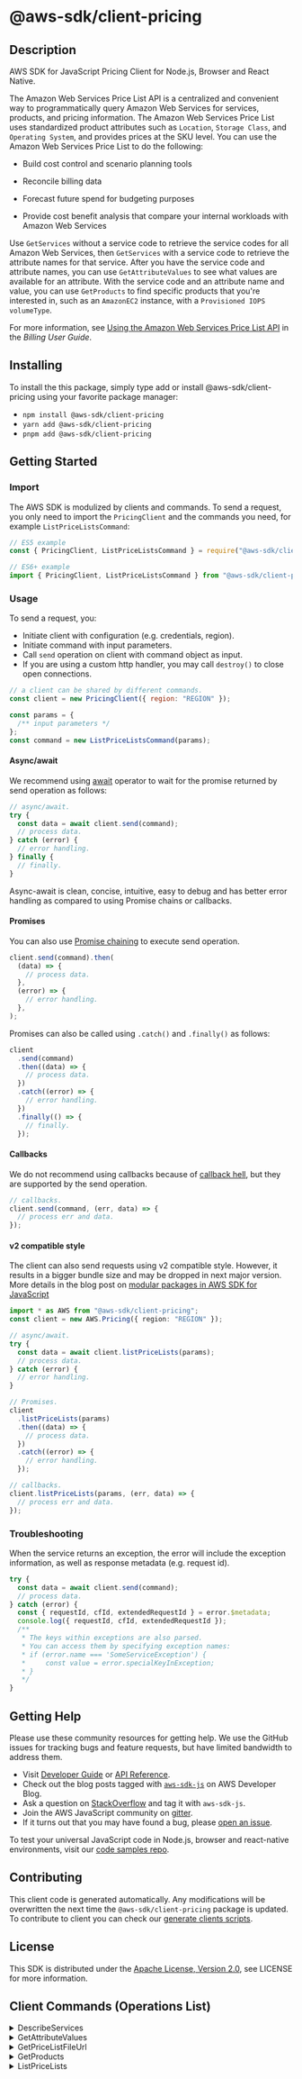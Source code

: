 <!-- generated file, do not edit directly -->

# @aws-sdk/client-pricing

## Description

AWS SDK for JavaScript Pricing Client for Node.js, Browser and React Native.

<p>The Amazon Web Services Price List API is a centralized and convenient way to programmatically
query Amazon Web Services for services, products, and pricing information. The Amazon Web Services Price List uses standardized product attributes such as <code>Location</code>,
<code>Storage Class</code>, and <code>Operating System</code>, and provides prices at
the SKU level. You can use the Amazon Web Services Price List to do the following:</p>
<ul>
<li>
<p>Build cost control and scenario planning tools</p>
</li>
<li>
<p>Reconcile billing data</p>
</li>
<li>
<p>Forecast future spend for budgeting purposes</p>
</li>
<li>
<p>Provide cost benefit analysis that compare your internal workloads with Amazon Web Services</p>
</li>
</ul>
<p>Use <code>GetServices</code> without a service code to retrieve the service codes for
all Amazon Web Services, then <code>GetServices</code> with a service code to
retrieve the attribute names for that service. After you have the service code and
attribute names, you can use <code>GetAttributeValues</code> to see what values are
available for an attribute. With the service code and an attribute name and value, you can
use <code>GetProducts</code> to find specific products that you're interested in, such as
an <code>AmazonEC2</code> instance, with a <code>Provisioned IOPS</code>
<code>volumeType</code>.</p>
<p>For more information, see <a href="https://docs.aws.amazon.com/awsaccountbilling/latest/aboutv2/price-changes.html">Using the
Amazon Web Services Price List API</a> in the <i>Billing User
Guide</i>.</p>

## Installing

To install the this package, simply type add or install @aws-sdk/client-pricing
using your favorite package manager:

- `npm install @aws-sdk/client-pricing`
- `yarn add @aws-sdk/client-pricing`
- `pnpm add @aws-sdk/client-pricing`

## Getting Started

### Import

The AWS SDK is modulized by clients and commands.
To send a request, you only need to import the `PricingClient` and
the commands you need, for example `ListPriceListsCommand`:

```js
// ES5 example
const { PricingClient, ListPriceListsCommand } = require("@aws-sdk/client-pricing");
```

```ts
// ES6+ example
import { PricingClient, ListPriceListsCommand } from "@aws-sdk/client-pricing";
```

### Usage

To send a request, you:

- Initiate client with configuration (e.g. credentials, region).
- Initiate command with input parameters.
- Call `send` operation on client with command object as input.
- If you are using a custom http handler, you may call `destroy()` to close open connections.

```js
// a client can be shared by different commands.
const client = new PricingClient({ region: "REGION" });

const params = {
  /** input parameters */
};
const command = new ListPriceListsCommand(params);
```

#### Async/await

We recommend using [await](https://developer.mozilla.org/en-US/docs/Web/JavaScript/Reference/Operators/await)
operator to wait for the promise returned by send operation as follows:

```js
// async/await.
try {
  const data = await client.send(command);
  // process data.
} catch (error) {
  // error handling.
} finally {
  // finally.
}
```

Async-await is clean, concise, intuitive, easy to debug and has better error handling
as compared to using Promise chains or callbacks.

#### Promises

You can also use [Promise chaining](https://developer.mozilla.org/en-US/docs/Web/JavaScript/Guide/Using_promises#chaining)
to execute send operation.

```js
client.send(command).then(
  (data) => {
    // process data.
  },
  (error) => {
    // error handling.
  },
);
```

Promises can also be called using `.catch()` and `.finally()` as follows:

```js
client
  .send(command)
  .then((data) => {
    // process data.
  })
  .catch((error) => {
    // error handling.
  })
  .finally(() => {
    // finally.
  });
```

#### Callbacks

We do not recommend using callbacks because of [callback hell](http://callbackhell.com/),
but they are supported by the send operation.

```js
// callbacks.
client.send(command, (err, data) => {
  // process err and data.
});
```

#### v2 compatible style

The client can also send requests using v2 compatible style.
However, it results in a bigger bundle size and may be dropped in next major version. More details in the blog post
on [modular packages in AWS SDK for JavaScript](https://aws.amazon.com/blogs/developer/modular-packages-in-aws-sdk-for-javascript/)

```ts
import * as AWS from "@aws-sdk/client-pricing";
const client = new AWS.Pricing({ region: "REGION" });

// async/await.
try {
  const data = await client.listPriceLists(params);
  // process data.
} catch (error) {
  // error handling.
}

// Promises.
client
  .listPriceLists(params)
  .then((data) => {
    // process data.
  })
  .catch((error) => {
    // error handling.
  });

// callbacks.
client.listPriceLists(params, (err, data) => {
  // process err and data.
});
```

### Troubleshooting

When the service returns an exception, the error will include the exception information,
as well as response metadata (e.g. request id).

```js
try {
  const data = await client.send(command);
  // process data.
} catch (error) {
  const { requestId, cfId, extendedRequestId } = error.$metadata;
  console.log({ requestId, cfId, extendedRequestId });
  /**
   * The keys within exceptions are also parsed.
   * You can access them by specifying exception names:
   * if (error.name === 'SomeServiceException') {
   *     const value = error.specialKeyInException;
   * }
   */
}
```

## Getting Help

Please use these community resources for getting help.
We use the GitHub issues for tracking bugs and feature requests, but have limited bandwidth to address them.

- Visit [Developer Guide](https://docs.aws.amazon.com/sdk-for-javascript/v3/developer-guide/welcome.html)
  or [API Reference](https://docs.aws.amazon.com/AWSJavaScriptSDK/v3/latest/index.html).
- Check out the blog posts tagged with [`aws-sdk-js`](https://aws.amazon.com/blogs/developer/tag/aws-sdk-js/)
  on AWS Developer Blog.
- Ask a question on [StackOverflow](https://stackoverflow.com/questions/tagged/aws-sdk-js) and tag it with `aws-sdk-js`.
- Join the AWS JavaScript community on [gitter](https://gitter.im/aws/aws-sdk-js-v3).
- If it turns out that you may have found a bug, please [open an issue](https://github.com/aws/aws-sdk-js-v3/issues/new/choose).

To test your universal JavaScript code in Node.js, browser and react-native environments,
visit our [code samples repo](https://github.com/aws-samples/aws-sdk-js-tests).

## Contributing

This client code is generated automatically. Any modifications will be overwritten the next time the `@aws-sdk/client-pricing` package is updated.
To contribute to client you can check our [generate clients scripts](https://github.com/aws/aws-sdk-js-v3/tree/main/scripts/generate-clients).

## License

This SDK is distributed under the
[Apache License, Version 2.0](http://www.apache.org/licenses/LICENSE-2.0),
see LICENSE for more information.

## Client Commands (Operations List)

<details>
<summary>
DescribeServices
</summary>

[Command API Reference](https://docs.aws.amazon.com/AWSJavaScriptSDK/v3/latest/client/pricing/command/DescribeServicesCommand/) / [Input](https://docs.aws.amazon.com/AWSJavaScriptSDK/v3/latest/Package/-aws-sdk-client-pricing/Interface/DescribeServicesCommandInput/) / [Output](https://docs.aws.amazon.com/AWSJavaScriptSDK/v3/latest/Package/-aws-sdk-client-pricing/Interface/DescribeServicesCommandOutput/)

</details>
<details>
<summary>
GetAttributeValues
</summary>

[Command API Reference](https://docs.aws.amazon.com/AWSJavaScriptSDK/v3/latest/client/pricing/command/GetAttributeValuesCommand/) / [Input](https://docs.aws.amazon.com/AWSJavaScriptSDK/v3/latest/Package/-aws-sdk-client-pricing/Interface/GetAttributeValuesCommandInput/) / [Output](https://docs.aws.amazon.com/AWSJavaScriptSDK/v3/latest/Package/-aws-sdk-client-pricing/Interface/GetAttributeValuesCommandOutput/)

</details>
<details>
<summary>
GetPriceListFileUrl
</summary>

[Command API Reference](https://docs.aws.amazon.com/AWSJavaScriptSDK/v3/latest/client/pricing/command/GetPriceListFileUrlCommand/) / [Input](https://docs.aws.amazon.com/AWSJavaScriptSDK/v3/latest/Package/-aws-sdk-client-pricing/Interface/GetPriceListFileUrlCommandInput/) / [Output](https://docs.aws.amazon.com/AWSJavaScriptSDK/v3/latest/Package/-aws-sdk-client-pricing/Interface/GetPriceListFileUrlCommandOutput/)

</details>
<details>
<summary>
GetProducts
</summary>

[Command API Reference](https://docs.aws.amazon.com/AWSJavaScriptSDK/v3/latest/client/pricing/command/GetProductsCommand/) / [Input](https://docs.aws.amazon.com/AWSJavaScriptSDK/v3/latest/Package/-aws-sdk-client-pricing/Interface/GetProductsCommandInput/) / [Output](https://docs.aws.amazon.com/AWSJavaScriptSDK/v3/latest/Package/-aws-sdk-client-pricing/Interface/GetProductsCommandOutput/)

</details>
<details>
<summary>
ListPriceLists
</summary>

[Command API Reference](https://docs.aws.amazon.com/AWSJavaScriptSDK/v3/latest/client/pricing/command/ListPriceListsCommand/) / [Input](https://docs.aws.amazon.com/AWSJavaScriptSDK/v3/latest/Package/-aws-sdk-client-pricing/Interface/ListPriceListsCommandInput/) / [Output](https://docs.aws.amazon.com/AWSJavaScriptSDK/v3/latest/Package/-aws-sdk-client-pricing/Interface/ListPriceListsCommandOutput/)

</details>

